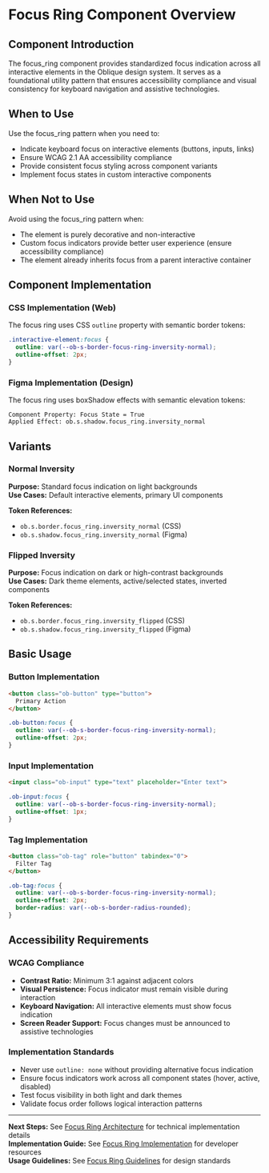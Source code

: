 # Focus Ring Component Overview

## Component Introduction

The focus_ring component provides standardized focus indication across all interactive elements in the Oblique design system. It serves as a foundational utility pattern that ensures accessibility compliance and visual consistency for keyboard navigation and assistive technologies.

## When to Use

Use the focus_ring pattern when you need to:
- Indicate keyboard focus on interactive elements (buttons, inputs, links)
- Ensure WCAG 2.1 AA accessibility compliance
- Provide consistent focus styling across component variants
- Implement focus states in custom interactive components

## When Not to Use

Avoid using the focus_ring pattern when:
- The element is purely decorative and non-interactive
- Custom focus indicators provide better user experience (ensure accessibility compliance)
- The element already inherits focus from a parent interactive container

## Component Implementation

### CSS Implementation (Web)
The focus ring uses CSS `outline` property with semantic border tokens:

```css
.interactive-element:focus {
  outline: var(--ob-s-border-focus-ring-inversity-normal);
  outline-offset: 2px;
}
```

### Figma Implementation (Design)
The focus ring uses boxShadow effects with semantic elevation tokens:

```figma
Component Property: Focus State = True
Applied Effect: ob.s.shadow.focus_ring.inversity_normal
```

## Variants

### Normal Inversity
**Purpose:** Standard focus indication on light backgrounds  
**Use Cases:** Default interactive elements, primary UI components

**Token References:**
- `ob.s.border.focus_ring.inversity_normal` (CSS)
- `ob.s.shadow.focus_ring.inversity_normal` (Figma)

### Flipped Inversity
**Purpose:** Focus indication on dark or high-contrast backgrounds  
**Use Cases:** Dark theme elements, active/selected states, inverted components

**Token References:**
- `ob.s.border.focus_ring.inversity_flipped` (CSS)
- `ob.s.shadow.focus_ring.inversity_flipped` (Figma)

## Basic Usage

### Button Implementation
```html
<button class="ob-button" type="button">
  Primary Action
</button>
```
```css
.ob-button:focus {
  outline: var(--ob-s-border-focus-ring-inversity-normal);
  outline-offset: 2px;
}
```

### Input Implementation
```html
<input class="ob-input" type="text" placeholder="Enter text">
```
```css
.ob-input:focus {
  outline: var(--ob-s-border-focus-ring-inversity-normal);
  outline-offset: 1px;
}
```

### Tag Implementation
```html
<button class="ob-tag" role="button" tabindex="0">
  Filter Tag
</button>
```
```css
.ob-tag:focus {
  outline: var(--ob-s-border-focus-ring-inversity-normal);
  outline-offset: 2px;
  border-radius: var(--ob-s-border-radius-rounded);
}
```

## Accessibility Requirements

### WCAG Compliance
- **Contrast Ratio:** Minimum 3:1 against adjacent colors
- **Visual Persistence:** Focus indicator must remain visible during interaction
- **Keyboard Navigation:** All interactive elements must show focus indication
- **Screen Reader Support:** Focus changes must be announced to assistive technologies

### Implementation Standards
- Never use `outline: none` without providing alternative focus indication
- Ensure focus indicators work across all component states (hover, active, disabled)
- Test focus visibility in both light and dark themes
- Validate focus order follows logical interaction patterns

---

**Next Steps:** See [Focus Ring Architecture](02-architecture.md) for technical implementation details  
**Implementation Guide:** See [Focus Ring Implementation](03-implementation.md) for developer resources  
**Usage Guidelines:** See [Focus Ring Guidelines](04-guidelines.md) for design standards